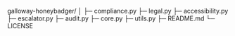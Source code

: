 galloway-honeybadger/
│
├─ compliance.py
├─ legal.py
├─ accessibility.py
├─ escalator.py
├─ audit.py
├─ core.py
├─ utils.py
├─ README.md
└─ LICENSE